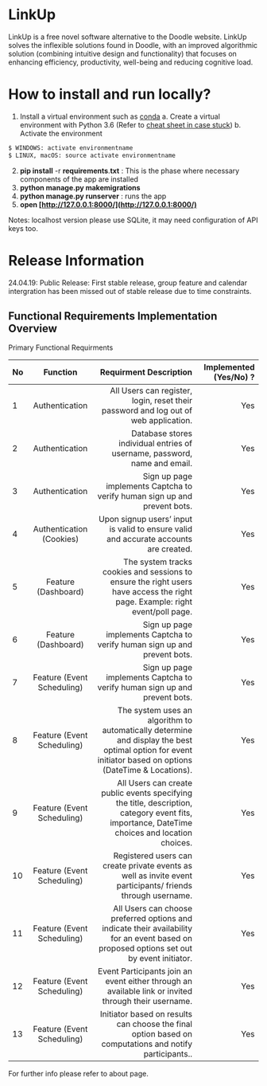 # LinkUp 

LinkUp is a free novel software alternative to the Doodle website.
LinkUp solves the inflexible solutions found in Doodle, with an improved algorithmic solution (combining intuitive design and functionality) that focuses on enhancing efficiency, productivity, well-being and reducing cognitive load.
# How to install and run locally?

1. Install a virtual environment such as [conda](https://conda.io/en/latest/miniconda.html)
	a. Create a virtual environment with Python 3.6 (Refer to [cheat sheet in case stuck](https://docs.conda.io/projects/conda/en/4.6.0/_downloads/52a95608c49671267e40c689e0bc00ca/conda-cheatsheet.pdf))
	b. Activate the environment 
```sh
$ WINDOWS: activate environmentname 
$ LINUX, macOS: source activate environmentname
```
2. **pip install** -r **requirements**.**txt** : This is the phase where necessary components of the app are installed 
3. **python manage.py makemigrations**
4. **python manage.py runserver** : runs the app
5. **open [http://127.0.0.1:8000/](http://127.0.0.1:8000/)**

Notes: localhost version please use SQLite, it may need configuration of API keys too.

# Release Information
24.04.19: Public Release: First stable release, group feature and calendar intergration has been missed out of stable release due to time constraints. 

## Functional Requirements Implementation Overview
Primary Functional Requirments

| No |Function | Requirment Description | Implemented (Yes/No) ?  |
| :------------ |:----:| -:|-----:|
|1| Authentication|All Users can register, login, reset their password and log out of web application. |Yes |
|2| Authentication|Database stores individual entries of username, password, name and email. | Yes |
|3|Authentication |Sign up page implements Captcha to verify human sign up and prevent bots. | Yes | 
|4|Authentication (Cookies) |Upon signup users’ input is valid to ensure valid and accurate accounts are created. | Yes | 
|5|Feature (Dashboard) |The system tracks cookies and sessions to ensure the right users have access the right page. Example: right event/poll page. | Yes | 
|6|Feature (Dashboard) |Sign up page implements Captcha to verify human sign up and prevent bots. | Yes | 
|7|Feature (Event Scheduling) |Sign up page implements Captcha to verify human sign up and prevent bots. | Yes | 
|8|Feature (Event Scheduling) |The system uses an algorithm to automatically determine and display the best optimal option for event initiator based on options (DateTime & Locations). | Yes | 
|9|Feature (Event Scheduling) |All Users can create public events specifying the title, description, category event fits, importance, DateTime choices and location choices. | Yes | 
|10|Feature (Event Scheduling) |Registered users can create private events as well as invite event participants/ friends through username. | Yes | 
|11|Feature (Event Scheduling) |All Users can choose preferred options and indicate their availability for an event based on proposed options set out by event initiator. | Yes | 
|12|Feature (Event Scheduling) |Event Participants join an event either through an available link or invited through their username. | Yes | 
|13|Feature (Event Scheduling) |Initiator based on results can choose the final option based on computations and notify participants.. | Yes | 


For further info please refer to about page.

